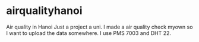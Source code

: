 # airqualityhanoi
Air quality in Hanoi
Just a project a uni.
I made a air quality check myown so I want to upload the data somewhere. 
I use PMS 7003 and DHT 22.
